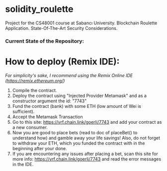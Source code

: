 # solidity_roulette
Project for the CS48001 course at Sabancı University.
Blockchain Roulette Application. 
State-Of-The-Art Security Considerations.

### Current State of the Repository:
# How to deploy (Remix IDE):
*For simplicity's sake, I recommend using the Remix Online IDE (https://remix.ethereum.org/)* 
1. Compile the contract.
2. Deploy the contract using "Injected Provider Metamask" and as a constructor argument the id: "7743"
3. Fund the contract (bank) with some ETH (low amount of Wei is sufficient).
3. Accept the Metamask Transaction
4. Go to this site: https://vrf.chain.link/goerli/7743 and add your contract as a new consumer.
5. Now you are good to place bets (read to doc of placeBet() to understand how) and gamble away your life savings! Also, do not forget to withdraw your ETH, which you funded the contract with in the beginning after your done.
6. If you are encountering any issues after placing a bet, scan this site for more info: https://vrf.chain.link/goerli/7743 and read the error messages in the IDE.
